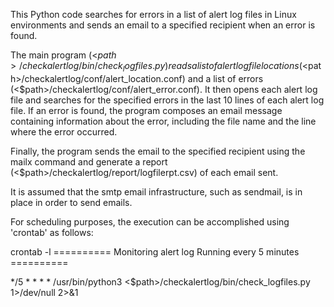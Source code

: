 This Python code searches for errors in a list of alert log files in Linux environments and sends an email to a specified recipient when an error is found.

The main program (<$path>/checkalertlog/bin/check_logfiles.py) reads a list of alert log file locations (<$path>/checkalertlog/conf/alert_location.conf) and a list of errors (<$path>/checkalertlog/conf/alert_error.conf). It then opens each alert log file and searches for the specified errors in the last 10 lines of each alert log file. If an error is found, the program composes an email message containing information about the error, including the file name and the line where the error occurred.

Finally, the program sends the email to the specified recipient using the mailx command and generate a report (<$path>/checkalertlog/report/logfilerpt.csv) of each email sent.

It is assumed that the smtp email infrastructure, such as sendmail, is in place in order to send emails.

For scheduling purposes, the execution can be accomplished using 'crontab' as follows:

crontab -l
========== Monitoring alert log Running every 5 minutes ==========

*/5 * * * * /usr/bin/python3 <$path>/checkalertlog/bin/check_logfiles.py 1>/dev/null 2>&1
